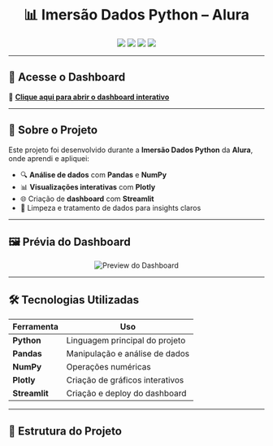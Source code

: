 <h1 align="center">📊 Imersão Dados Python – Alura</h1>

<p align="center">
  <img src="https://img.shields.io/badge/Python-3.10-blue?style=for-the-badge&logo=python" />
  <img src="https://img.shields.io/badge/Pandas-Data%20Analysis-orange?style=for-the-badge&logo=pandas" />
  <img src="https://img.shields.io/badge/Plotly-Interactive%20Charts-00ccff?style=for-the-badge&logo=plotly" />
  <img src="https://img.shields.io/badge/Streamlit-Dashboard-red?style=for-the-badge&logo=streamlit" />
</p>

---

## 🚀 Acesse o Dashboard
🔗 **[Clique aqui para abrir o dashboard interativo](https://imersao-dados-python-alura-flavio.streamlit.app/#e480fdec)**

---

## 📌 Sobre o Projeto
Este projeto foi desenvolvido durante a **Imersão Dados Python** da **Alura**, onde aprendi e apliquei:
- 🔍 **Análise de dados** com **Pandas** e **NumPy**
- 📊 **Visualizações interativas** com **Plotly**
- 🌐 Criação de **dashboard** com **Streamlit**
- 🧹 Limpeza e tratamento de dados para insights claros

---

## 🖼️ Prévia do Dashboard
<p align="center">
  <img src="https://via.placeholder.com/800x400.png?text=Preview+do+Dashboard" alt="Preview do Dashboard" />
</p>

---

## 🛠️ Tecnologias Utilizadas
| Ferramenta  | Uso |
|-------------|-----|
| **Python**  | Linguagem principal do projeto |
| **Pandas**  | Manipulação e análise de dados |
| **NumPy**   | Operações numéricas |
| **Plotly**  | Criação de gráficos interativos |
| **Streamlit** | Criação e deploy do dashboard |

---

## 📂 Estrutura do Projeto


